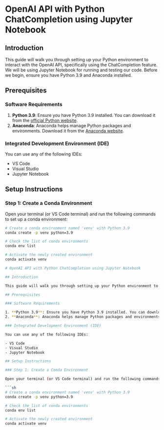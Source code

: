 # OpenAI API with Python ChatCompletion using Jupyter Notebook

## Introduction

This guide will walk you through setting up your Python environment to interact with the OpenAI API, specifically using the ChatCompletion feature. We will be using Jupyter Notebook for running and testing our code. Before we begin, ensure you have Python 3.9 and Anaconda installed.

## Prerequisites

### Software Requirements

1. **Python 3.9**: Ensure you have Python 3.9 installed. You can download it from the [official Python website](https://www.python.org/downloads/).
2. **Anaconda**: Anaconda helps manage Python packages and environments. Download it from the [Anaconda website](https://www.anaconda.com/products/individual).

### Integrated Development Environment (IDE)

You can use any of the following IDEs:

- VS Code
- Visual Studio
- Jupyter Notebook

## Setup Instructions

### Step 1: Create a Conda Environment

Open your terminal (or VS Code terminal) and run the following commands to set up a conda environment:

```sh
# Create a conda environment named 'venv' with Python 3.9
conda create -p venv python=3.9

# Check the list of conda environments
conda env list

# Activate the newly created environment
conda activate venv

# OpenAI API with Python ChatCompletion using Jupyter Notebook

## Introduction

This guide will walk you through setting up your Python environment to interact with the OpenAI API, specifically using the ChatCompletion feature. We will be using Jupyter Notebook for running and testing our code. Before we begin, ensure you have Python 3.9 and Anaconda installed.

## Prerequisites

### Software Requirements

1. **Python 3.9**: Ensure you have Python 3.9 installed. You can download it from the [official Python website](https://www.python.org/downloads/).
2. **Anaconda**: Anaconda helps manage Python packages and environments. Download it from the [Anaconda website](https://www.anaconda.com/products/individual).

### Integrated Development Environment (IDE)

You can use any of the following IDEs:

- VS Code
- Visual Studio
- Jupyter Notebook

## Setup Instructions

### Step 1: Create a Conda Environment

Open your terminal (or VS Code terminal) and run the following commands to set up a conda environment:

```sh
# Create a conda environment named 'venv' with Python 3.9
conda create -p venv python=3.9

# Check the list of conda environments
conda env list

# Activate the newly created environment
conda activate venv

```
